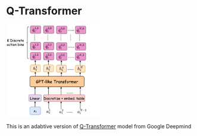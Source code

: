 # Q-Transformer
<img src="https://github.com/2M-kotb/Q-Transformer/blob/main/QT.png" width=50% height=50%>

This is an adabtive version of [Q-Transformer](https://qtransformer.github.io/) model from Google Deepmind
